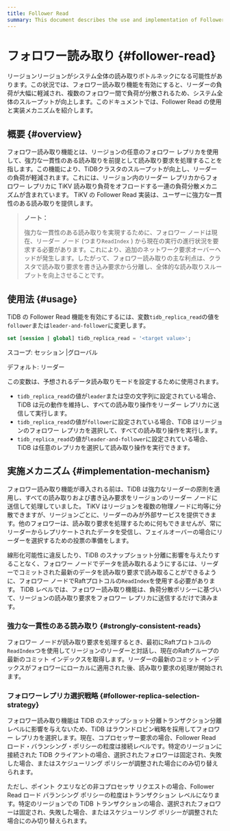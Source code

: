 ```yaml
---
title: Follower Read
summary: This document describes the use and implementation of Follower Read.
---
```


# フォロワー読み取り {#follower-read}

リージョンリージョンがシステム全体の読み取りボトルネックになる可能性があります。この状況では、フォロワー読み取り機能を有効にすると、リーダーの負荷が大幅に軽減され、複数のフォロワー間で負荷が分散されるため、システム全体のスループットが向上します。このドキュメントでは、Follower Read の使用と実装メカニズムを紹介します。

## 概要 {#overview}

フォロワー読み取り機能とは、リージョンの任意のフォロワー レプリカを使用して、強力な一貫性のある読み取りを前提として読み取り要求を処理することを指します。この機能により、TiDBクラスタのスループットが向上し、リーダーの負荷が軽減されます。これには、リージョン内のリーダー レプリカからフォロワー レプリカに TiKV 読み取り負荷をオフロードする一連の負荷分散メカニズムが含まれています。 TiKV の Follower Read 実装は、ユーザーに強力な一貫性のある読み取りを提供します。

> **ノート：**
>
> 強力な一貫性のある読み取りを実現するために、フォロワー ノードは現在、リーダー ノード (つまり`ReadIndex` ) から現在の実行の進行状況を要求する必要があります。これにより、追加のネットワーク要求オーバーヘッドが発生します。したがって、フォロワー読み取りの主な利点は、クラスタで読み取り要求を書き込み要求から分離し、全体的な読み取りスループットを向上させることです。

## 使用法 {#usage}

TiDB の Follower Read 機能を有効にするには、変数`tidb_replica_read`の値を`follower`または`leader-and-follower`に変更します。


```sql
set [session | global] tidb_replica_read = '<target value>';
```

スコープ: セッション |グローバル

デフォルト: リーダー

この変数は、予想されるデータ読み取りモードを設定するために使用されます。

-   `tidb_replica_read`の値が`leader`または空の文字列に設定されている場合、TiDB は元の動作を維持し、すべての読み取り操作をリーダー レプリカに送信して実行します。
-   `tidb_replica_read`の値が`follower`に設定されている場合、TiDB はリージョンのフォロワー レプリカを選択して、すべての読み取り操作を実行します。
-   `tidb_replica_read`の値が`leader-and-follower`に設定されている場合、TiDB は任意のレプリカを選択して読み取り操作を実行できます。

## 実施メカニズム {#implementation-mechanism}

フォロワー読み取り機能が導入される前は、TiDB は強力なリーダーの原則を適用し、すべての読み取りおよび書き込み要求をリージョンのリーダー ノードに送信して処理していました。 TiKV はリージョンを複数の物理ノードに均等に分散できますが、リージョンごとに、リーダーのみが外部サービスを提供できます。他のフォロワーは、読み取り要求を処理するために何もできませんが、常にリーダーからレプリケートされたデータを受信し、フェイルオーバーの場合にリーダーを選択するための投票の準備をします。

線形化可能性に違反したり、TiDB のスナップショット分離に影響を与えたりすることなく、フォロワー ノードでデータを読み取れるようにするには、リーダーでコミットされた最新のデータを読み取り要求で読み取ることができるように、フォロワー ノードでRaftプロトコルの`ReadIndex`を使用する必要があります。 TiDB レベルでは、フォロワー読み取り機能は、負荷分散ポリシーに基づいて、リージョンの読み取り要求をフォロワー レプリカに送信するだけで済みます。

### 強力な一貫性のある読み取り {#strongly-consistent-reads}

フォロワー ノードが読み取り要求を処理するとき、最初にRaftプロトコルの`ReadIndex`つを使用してリージョンのリーダーと対話し、現在のRaftグループの最新のコミット インデックスを取得します。リーダーの最新のコミット インデックスがフォロワーにローカルに適用された後、読み取り要求の処理が開始されます。

### フォロワーレプリカ選択戦略 {#follower-replica-selection-strategy}

フォロワー読み取り機能は TiDB のスナップショット分離トランザクション分離レベルに影響を与えないため、TiDB はラウンドロビン戦略を採用してフォロワー レプリカを選択します。現在、コプロセッサー要求の場合、Follower Read ロード・バランシング・ポリシーの粒度は接続レベルです。特定のリージョンに接続された TiDB クライアントの場合、選択されたフォロワーは固定され、失敗した場合、またはスケジューリング ポリシーが調整された場合にのみ切り替えられます。

ただし、ポイント クエリなどの非コプロセッサ リクエストの場合、Follower Read ロード バランシング ポリシーの粒度はトランザクション レベルになります。特定のリージョンでの TiDB トランザクションの場合、選択されたフォロワーは固定され、失敗した場合、またはスケジューリング ポリシーが調整された場合にのみ切り替えられます。
